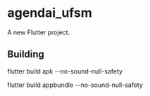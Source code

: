 # agendai_ufsm

A new Flutter project.

## Building


flutter build apk --no-sound-null-safety


flutter build appbundle --no-sound-null-safety



